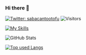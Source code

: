 ### Hi there 👋

[![Twitter: sabacantootofu](https://img.shields.io/twitter/follow/sabacantootofu?style=social)](https://twitter.com/sabacantootofu)
![Visitors](https://visitor-badge.glitch.me/badge?page_id=contiki9&left_color=gray&right_color=blue)
 
[![My Skills](https://skillicons.dev/icons?i=python)](https://skillicons.dev)
 
![GitHub Stats](https://github-readme-stats.vercel.app/api?username=MasamichiKanakubo&show_icons=true)
 
[![Top used Langs](https://github-readme-stats.vercel.app/api/top-langs/?username=MasamichiKanakubo&layout=compact&theme=tokyonight)](https://github.com/MasamichiKanakubo/)
